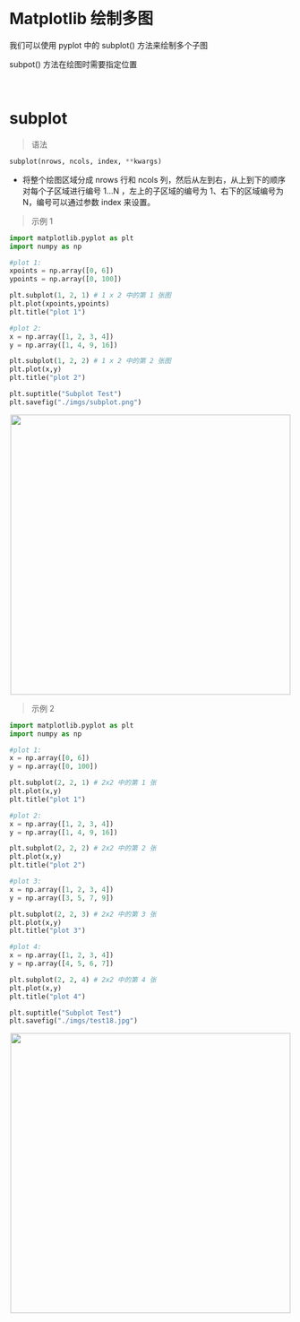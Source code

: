 &emsp;
# Matplotlib 绘制多图
我们可以使用 pyplot 中的 subplot() 方法来绘制多个子图

subpot() 方法在绘图时需要指定位置

&emsp;
# subplot
>语法
```python
subplot(nrows, ncols, index, **kwargs)
```
- 将整个绘图区域分成 nrows 行和 ncols 列，然后从左到右，从上到下的顺序对每个子区域进行编号 1...N ，左上的子区域的编号为 1、右下的区域编号为 N，编号可以通过参数 index 来设置。


>示例 1
```python
import matplotlib.pyplot as plt
import numpy as np

#plot 1:
xpoints = np.array([0, 6])
ypoints = np.array([0, 100])

plt.subplot(1, 2, 1) # 1 x 2 中的第 1 张图
plt.plot(xpoints,ypoints)
plt.title("plot 1")

#plot 2:
x = np.array([1, 2, 3, 4])
y = np.array([1, 4, 9, 16])

plt.subplot(1, 2, 2) # 1 x 2 中的第 2 张图
plt.plot(x,y)
plt.title("plot 2")

plt.suptitle("Subplot Test")
plt.savefig("./imgs/subplot.png")
```


<div align=center>
    <image src="imgs/subplot1.png" width=500>
</div>




>示例 2
```python
import matplotlib.pyplot as plt
import numpy as np

#plot 1:
x = np.array([0, 6])
y = np.array([0, 100])

plt.subplot(2, 2, 1) # 2x2 中的第 1 张
plt.plot(x,y)
plt.title("plot 1")

#plot 2:
x = np.array([1, 2, 3, 4])
y = np.array([1, 4, 9, 16])

plt.subplot(2, 2, 2) # 2x2 中的第 2 张
plt.plot(x,y)
plt.title("plot 2")

#plot 3:
x = np.array([1, 2, 3, 4])
y = np.array([3, 5, 7, 9])

plt.subplot(2, 2, 3) # 2x2 中的第 3 张
plt.plot(x,y)
plt.title("plot 3")

#plot 4:
x = np.array([1, 2, 3, 4])
y = np.array([4, 5, 6, 7])

plt.subplot(2, 2, 4) # 2x2 中的第 4 张
plt.plot(x,y)
plt.title("plot 4")

plt.suptitle("Subplot Test")
plt.savefig("./imgs/test18.jpg")
```

<div align=center>
    <image src="imgs/subplot2.png" width=500>
</div>

